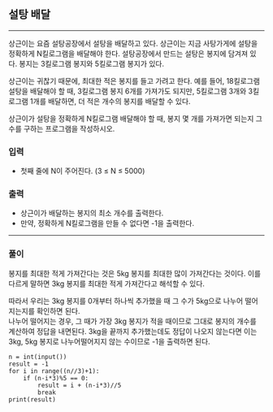 ## 설탕 배달

------

상근이는 요즘 설탕공장에서 설탕을 배달하고 있다. 상근이는 지금 사탕가게에 설탕을 정확하게 N킬로그램을 배달해야 한다. 설탕공장에서 만드는 설탕은 봉지에 담겨져 있다. 봉지는 3킬로그램 봉지와 5킬로그램 봉지가 있다.

상근이는 귀찮기 때문에, 최대한 적은 봉지를 들고 가려고 한다. 예를 들어, 18킬로그램 설탕을 배달해야 할 때, 3킬로그램 봉지 6개를 가져가도 되지만, 5킬로그램 3개와 3킬로그램 1개를 배달하면, 더 적은 개수의 봉지를 배달할 수 있다.

상근이가 설탕을 정확하게 N킬로그램 배달해야 할 때, 봉지 몇 개를 가져가면 되는지 그 수를 구하는 프로그램을 작성하시오.

### 입력
- 첫째 줄에 N이 주어진다. (3 ≤ N ≤ 5000)

### 출력
- 상근이가 배달하는 봉지의 최소 개수를 출력한다. 
- 만약, 정확하게 N킬로그램을 만들 수 없다면 -1을 출력한다.

------

### 풀이

봉지를 최대한 적게 가져간다는 것은 5kg 봉지를 최대한 많이 가져간다는 것이다. 이를 다르게 말하면 3kg 봉지를 최대한 적게 가져간다고 해석할 수 있다.  

따라서 우리는 3kg 봉지를 0개부터 하나씩 추가했을 때 그 수가 5kg으로 나누어 떨어지는지를 확인하면 된다.  
나누어 떨어지는 경우, 그 때가 가장 3kg 봉지가 적을 때이므로 그대로 봉지의 개수를 계산하여 정답을 내면된다.
3kg을 끝까지 추가했는데도 정답이 나오지 않는다면 이는 3kg, 5kg 봉지로 나누어떨어지지 않는 수이므로 -1을 출력하면 된다.

~~~
n = int(input())
result = -1
for i in range((n//3)+1):
    if (n-i*3)%5 == 0:
        result = i + (n-i*3)//5
        break
print(result)
~~~
